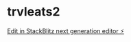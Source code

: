 # trvleats2

[Edit in StackBlitz next generation editor ⚡️](https://stackblitz.com/~/github.com/Hollypredator/trvleats2)